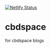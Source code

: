 [![Netlify Status](https://api.netlify.com/api/v1/badges/67c60ce9-51d6-4d32-83f7-27dd0b6a9719/deploy-status)](https://app.netlify.com/sites/cbdspace/deploys)


# cbdspace
for cbdspace blogs
